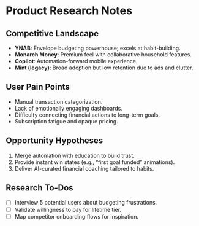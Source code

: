 # Product Research Notes

## Competitive Landscape
- **YNAB**: Envelope budgeting powerhouse; excels at habit-building.
- **Monarch Money**: Premium feel with collaborative household features.
- **Copilot**: Automation-forward mobile experience.
- **Mint (legacy)**: Broad adoption but low retention due to ads and clutter.

## User Pain Points
- Manual transaction categorization.
- Lack of emotionally engaging dashboards.
- Difficulty connecting financial actions to long-term goals.
- Subscription fatigue and opaque pricing.

## Opportunity Hypotheses
1. Merge automation with education to build trust.
2. Provide instant win states (e.g., “first goal funded” animations).
3. Deliver AI-curated financial coaching tailored to habits.

## Research To-Dos
- [ ] Interview 5 potential users about budgeting frustrations.
- [ ] Validate willingness to pay for lifetime tier.
- [ ] Map competitor onboarding flows for inspiration.
